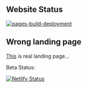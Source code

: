 ## Website Status

[![pages-build-deployment](https://github.com/BachLe2000/bachle2000.github.io/actions/workflows/pages/pages-build-deployment/badge.svg?branch=main)](https://github.com/BachLe2000/bachle2000.github.io/actions/workflows/pages/pages-build-deployment)

## Wrong landing page

[This](https://bachle2000.github.io) is real landing page...

Beta Status:

[![Netlify Status](https://api.netlify.com/api/v1/badges/f0803acf-18a1-49cd-9957-5d5cbf3c5615/deploy-status)](https://app.netlify.com/sites/frawgnu/deploys)

